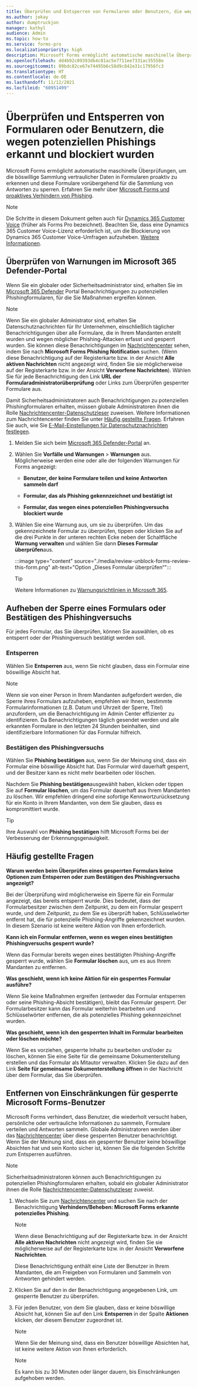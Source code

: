 ```yaml
---
title: Überprüfen und Entsperren von Formularen oder Benutzern, die wegen potenziellen Phishings erkannt und blockiert wurden
ms.author: jokay
author: dumptruckjon
manager: kathyl
audience: Admin
ms.topic: how-to
ms.service: forms-pro
ms.localizationpriority: high
description: Microsoft Forms ermöglicht automatische maschinelle Überprüfungen zur proaktiven Erkennung von böswilliger Sammlung vertraulicher Daten in Formularen und Umfragen. Wenn Sie ein globaler und/oder Sicherheitsadministrator sind, können Sie sich beim Microsoft 365 Admin Center anmelden, um Formulare zu überprüfen und freizugeben, die als potenzielle Phishing- oder böswillige Absichten erkannt und deshalb gesperrt wurden.
ms.openlocfilehash: dd4b92c09393db4c81ac5e7711ee7331ac35558e
ms.sourcegitcommit: 09bdc82ce67e74495b6c58d9c842e31c17956fc3
ms.translationtype: HT
ms.contentlocale: de-DE
ms.lasthandoff: 11/12/2021
ms.locfileid: "60951499"
---
```

# <a name="review-and-unblock-forms-or-users-detected-and-blocked-for-potential-phishing"></a>Überprüfen und Entsperren von Formularen oder Benutzern, die wegen potenziellen Phishings erkannt und blockiert wurden

Microsoft Forms ermöglicht automatische maschinelle Überprüfungen, um die böswillige Sammlung vertraulicher Daten in Formularen proaktiv zu erkennen und diese Formulare vorübergehend für die Sammlung von Antworten zu sperren. Erfahren Sie mehr über [Microsoft Forms und proaktives Verhindern von Phishing](https://support.microsoft.com/office/microsoft-forms-and-proactive-phishing-prevention-b3950a20-296d-4e8e-96f5-594ced998a90).

>[!Note]
>Die Schritte in diesem Dokument gelten auch für [Dynamics 365 Customer Voice](https://go.microsoft.com/fwlink/p?linkid=2128500) (früher als Forms Pro bezeichnet). Beachten Sie, dass eine Dynamics 365 Customer Voice-Lizenz erforderlich ist, um die Blockierung von Dynamics 365 Customer Voice-Umfragen aufzuheben. [Weitere Informationen](/dynamics365/customer-voice/help-hub).

## <a name="review-alerts-in-the-microsoft-365-defender-portal"></a>Überprüfen von Warnungen im Microsoft 365 Defender-Portal

Wenn Sie ein globaler oder Sicherheitsadministrator sind, erhalten Sie im [Microsoft 365 Defender](https://security.microsoft.com/) Portal Benachrichtigungen zu potenziellen Phishingformularen, für die Sie Maßnahmen ergreifen können.

>[!Note]
> Wenn Sie ein globaler Administrator sind, erhalten Sie Datenschutznachrichten für Ihr Unternehmen, einschließlich täglicher Benachrichtigungen über alle Formulare, die in Ihrem Mandanten erstellt wurden und wegen möglicher Phishing-Attacken erfasst und gesperrt wurden. Sie können diese Benachrichtigungen im [Nachrichtencenter](https://admin.microsoft.com/AdminPortal/Home#/MessageCenter) sehen, indem Sie nach **Microsoft Forms Phishing Notification** suchen. (Wenn diese Benachrichtigung auf der Registerkarte bzw. in der Ansicht **Alle aktiven Nachrichten** nicht angezeigt wird, finden Sie sie möglicherweise auf der Registerkarte bzw. in der Ansicht **Verworfene Nachrichten**). Wählen Sie für jede Benachrichtigung den Link **URL der Formularadministratorüberprüfung** oder Links zum Überprüfen gesperrter Formulare aus.  
  
Damit Sicherheitsadministratoren auch Benachrichtigungen zu potenziellen Phishingformularen erhalten, müssen globale Administratoren ihnen die Rolle [Nachrichtencenter-Datenschutzleser](/azure/active-directory/roles/permissions-reference#message-center-privacy-reader) zuweisen. Weitere Informationen zum Nachrichtencenter finden Sie unter [Häufig gestellte Fragen](/microsoft-365/admin/manage/message-center). Erfahren Sie auch, wie Sie [E-Mail-Einstellungen für Datenschutznachrichten festlegen](/microsoft-365/admin/manage/message-center#preferences).

1.  Melden Sie sich beim [Microsoft 365 Defender-Portal](https://security.microsoft.com/) an.

2.  Wählen Sie **Vorfälle und Warnungen** \> **Warnungen** aus. Möglicherweise werden eine oder alle der folgenden Warnungen für Forms angezeigt:
    
      - **Benutzer, der keine Formulare teilen und keine Antworten sammeln darf**
    
      - **Formular, das als Phishing gekennzeichnet und bestätigt ist**
    
      - **Formular, das wegen eines potenziellen Phishingversuchs blockiert wurde**

3.  Wählen Sie eine Warnung aus, um sie zu überprüfen. Um das gekennzeichnete Formular zu überprüfen, tippen oder klicken Sie auf die drei Punkte in der unteren rechten Ecke neben der Schaltfläche **Warnung verwalten** und wählen Sie dann **Dieses Formular überprüfen**aus.
 
    :::image type="content" source="./media/review-unblock-forms-review-this-form.png" alt-text="Option „Dieses Formular überprüfen“":::

    >[!Tip]
    >Weitere Informationen zu [Warnungsrichtlinien in Microsoft 365](/microsoft-365/compliance/alert-policies).

## <a name="unblock-a-form-or-confirm-its-phishing-attempt"></a>Aufheben der Sperre eines Formulars oder Bestätigen des Phishingversuchs

Für jedes Formular, das Sie überprüfen, können Sie auswählen, ob es entsperrt oder der Phishingversuch bestätigt werden soll.

### <a name="unblock"></a>Entsperren

Wählen Sie **Entsperren** aus, wenn Sie nicht glauben, dass ein Formular eine böswillige Absicht hat.

>[!Note]
>Wenn sie von einer Person in Ihrem Mandanten aufgefordert werden, die Sperre ihres Formulars aufzuheben, empfehlen wir Ihnen, bestimmte Formularinformationen (z.B. Datum und Uhrzeit der Sperre, Titel) anzufordern, um die Benachrichtigung im Admin Center effizienter zu identifizieren. Da Benachrichtigungen täglich gesendet werden und alle erkannten Formulare in den letzten 24 Stunden beinhalten, sind identifizierbare Informationen für das Formular hilfreich.

### <a name="confirm-phishing"></a>Bestätigen des Phishingversuchs

Wählen Sie **Phishing bestätigen** aus, wenn Sie der Meinung sind, dass ein Formular eine böswillige Absicht hat. Das Formular wird dauerhaft gesperrt, und der Besitzer kann es nicht mehr bearbeiten oder löschen.

Nachdem Sie **Phishing bestätigen**ausgewählt haben, klicken oder tippen Sie auf **Formular löschen**, um das Formular dauerhaft aus Ihrem Mandanten zu löschen. Wir empfehlen dringend eine sofortige Kennwortzurücksetzung für ein Konto in Ihrem Mandanten, von dem Sie glauben, dass es kompromittiert wurde.

>[!Tip]
>Ihre Auswahl von **Phishing bestätigen** hilft Microsoft Forms bei der Verbesserung der Erkennungsgenauigkeit. 

## <a name="commonly-asked-questions"></a>Häufig gestellte Fragen

**Warum werden beim Überprüfen eines gesperrten Formulars keine Optionen zum Entsperren oder zum Bestätigen des Phishingversuchs angezeigt?**

Bei der Überprüfung wird möglicherweise ein Sperre für ein Formular angezeigt, das bereits entsperrt wurde. Dies bedeutet, dass der Formularbesitzer zwischen dem Zeitpunkt, zu dem ein Formular gesperrt wurde, und dem Zeitpunkt, zu dem Sie es überprüft haben, Schlüsselwörter entfernt hat, die für potenzielle Phishing-Angriffe gekennzeichnet wurden. In diesem Szenario ist keine weitere Aktion von Ihnen erforderlich.

**Kann ich ein Formular entfernen, wenn es wegen eines bestätigten Phishingversuchs gesperrt wurde?**

Wenn das Formular bereits wegen eines bestätigten Phishing-Angriffe gesperrt wurde, wählen Sie **Formular löschen** aus, um es aus Ihrem Mandanten zu entfernen.

**Was geschieht, wenn ich keine Aktion für ein gesperrtes Formular ausführe?**

Wenn Sie keine Maßnahmen ergreifen (entweder das Formular entsperren oder seine Phishing-Absicht bestätigen), bleibt das Formular gesperrt. Der Formularbesitzer kann das Formular weiterhin bearbeiten und Schlüsselwörter entfernen, die als potenzielles Phishing gekennzeichnet wurden.

**Was geschieht, wenn ich den gesperrten Inhalt im Formular bearbeiten oder löschen möchte?**

Wenn Sie es vorziehen, gesperrte Inhalte zu bearbeiten und/oder zu löschen, können Sie eine Seite für die gemeinsame Dokumenterstellung erstellen und das Formular als Mitautor verwalten. Klicken Sie dazu auf den Link **Seite für gemeinsame Dokumenterstellung öffnen** in der Nachricht über dem Formular, das Sie überprüfen.

## <a name="remove-restrictions-for-blocked-microsoft-forms-users"></a>Entfernen von Einschränkungen für gesperrte Microsoft Forms-Benutzer

Microsoft Forms verhindert, dass Benutzer, die wiederholt versucht haben, persönliche oder vertrauliche Informationen zu sammeln, Formulare verteilen und Antworten sammeln. Globale Administratoren werden über das [Nachrichtencenter](https://admin.microsoft.com/AdminPortal/Home#/MessageCenter) über diese gesperrten Benutzer benachrichtigt. Wenn Sie der Meinung sind, dass ein gesperrter Benutzer keine böswillige Absichten hat und sein Konto sicher ist, können Sie die folgenden Schritte zum Entsperren ausführen.

>[!Note]
>Sicherheitsadministratoren können auch Benachrichtigungen zu potenziellen Phishingformularen erhalten, sobald ein globaler Administrator ihnen die Rolle [Nachrichtencenter-Datenschutzleser](/azure/active-directory/roles/permissions-reference#message-center-privacy-reader) zuweist.

1.  Wechseln Sie zum [Nachrichtencenter](https://admin.microsoft.com/AdminPortal/Home#/MessageCenter) und suchen Sie nach der Benachrichtigung **Verhindern/Beheben: Microsoft Forms erkannte potenzielles Phishing**.

    >[!Note]
    >Wenn diese Benachrichtigung auf der Registerkarte bzw. in der Ansicht **Alle aktiven Nachrichten** nicht angezeigt wird, finden Sie sie möglicherweise auf der Registerkarte bzw. in der Ansicht **Verworfene Nachrichten**.
 
    Diese Benachrichtigung enthält eine Liste der Benutzer in Ihrem Mandanten, die am Freigeben von Formularen und Sammeln von Antworten gehindert werden.

2.  Klicken Sie auf den in der Benachrichtigung angegebenen Link, um gesperrte Benutzer zu überprüfen.

3.  Für jeden Benutzer, von dem Sie glauben, dass er keine böswillige Absicht hat, können Sie auf den Link **Entsperren** in der Spalte **Aktionen** klicken, der diesem Benutzer zugeordnet ist.

    >[!Note]
    >Wenn Sie der Meinung sind, dass ein Benutzer böswillige Absichten hat, ist keine weitere Aktion von Ihnen erforderlich.

    >[!Note]
    >Es kann bis zu 30 Minuten oder länger dauern, bis Einschränkungen aufgehoben werden.

